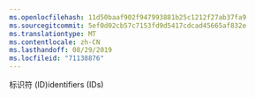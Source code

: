 ```yaml
---
ms.openlocfilehash: 11d50baaf902f947993881b25c1212f27ab37fa9
ms.sourcegitcommit: 5ef0d02cb57c7153fd9d5417cdcad45665af832e
ms.translationtype: MT
ms.contentlocale: zh-CN
ms.lasthandoff: 08/29/2019
ms.locfileid: "71138876"
---
```

<span data-ttu-id="4e3f6-101">标识符 (ID)</span><span class="sxs-lookup"><span data-stu-id="4e3f6-101">identifiers (IDs)</span></span>